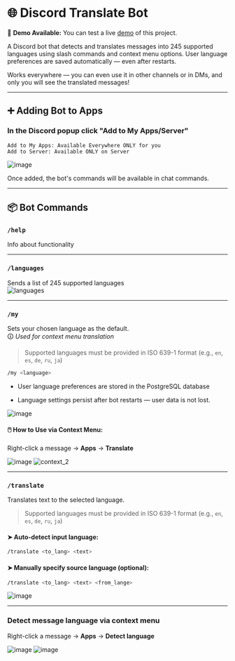 # 🌐 Discord Translate Bot

🚀 **Demo Available:** You can test a live [demo](https://discord.com/oauth2/authorize?client_id=1370851504289873920) of this project.

A Discord bot that detects and translates messages into 245 supported languages using slash commands and context menu options. User language preferences are saved automatically — even after restarts. 

Works everywhere — you can even use it in other channels or in DMs, and only you will see the translated messages!

---

## ➕ Adding Bot to Apps

### In the Discord popup click **"Add to My Apps/Server"**
```
Add to My Apps: Available Everywhere ONLY for you
Add to Server: Available ONLY on Server
```

![image](https://github.com/user-attachments/assets/4582cae6-5461-43ef-9ddf-1d72f852fbbf)

Once added, the bot's commands will be available in chat commands.

---

## 📦 Bot Commands

### `/help`  
Info about functionality

---

### `/languages`  
Sends a list of 245 supported languages  
![languages](https://github.com/user-attachments/assets/a3b28214-8915-4e83-bff6-7a95a81d518c)

---

### `/my`  
Sets your chosen language as the default.  
🛈 *Used for context menu translation*
>Supported languages must be provided in ISO 639-1 format (e.g., `en`, `es`, `de`, `ru`, `ja`)

```bash
/my <language>
```

- User language preferences are stored in the PostgreSQL database  


- Language settings persist after bot restarts — user data is not lost.
  
![image](https://github.com/user-attachments/assets/ef66ce38-43d8-4e41-a41a-c46bec6b7341)

#### 🖱️ How to Use via Context Menu:
Right-click a message → **Apps** → **Translate**

![image](https://github.com/user-attachments/assets/0607d32e-a98b-4a60-842f-af9539685f56)
![context_2](https://github.com/user-attachments/assets/98940bc3-3a63-426a-b646-54985688a92d)

---

### `/translate`  
Translates text to the selected language.
>Supported languages must be provided in ISO 639-1 format (e.g., `en`, `es`, `de`, `ru`, `ja`)

#### ➤ Auto-detect input language:
```bash
/translate <to_lang> <text>
```

#### ➤ Manually specify source language (optional):
```bash
/translate <to_lang> <text> <from_lange>
```

![image](https://github.com/user-attachments/assets/6e1021a8-1f3d-44e2-81f9-bd664ae2ae40)

---

### Detect message language via context menu
Right-click a message → **Apps** → **Detect language**

![image](https://github.com/user-attachments/assets/cf05cb0d-6173-4bf5-8384-2010f056a616)
![image](https://github.com/user-attachments/assets/a0260a73-8bb0-46d6-b0e6-2fbfa53cc3bc)


